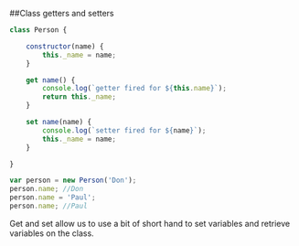 ##Class getters and setters

```javascript
class Person {

	constructor(name) {
		this._name = name;
	}

	get name() {
		console.log(`getter fired for ${this.name}`);
		return this._name;
	}

	set name(name) {
		console.log(`setter fired for ${name}`);
		this._name = name;
	}

}

var person = new Person('Don');
person.name; //Don
person.name = 'Paul';
person.name; //Paul
```

Get and set allow us to use a bit of short hand to set variables and retrieve variables on the class.